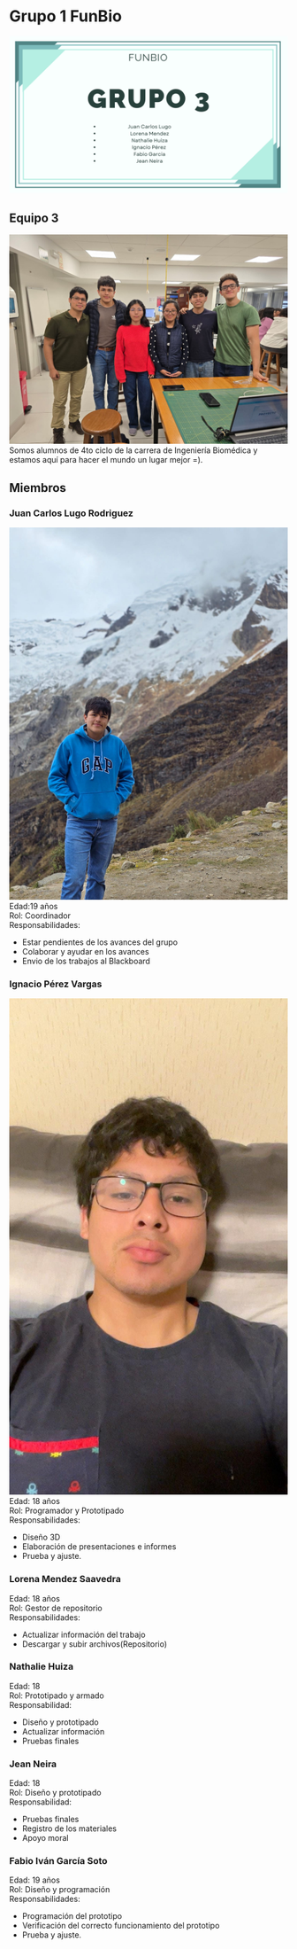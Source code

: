 # Grupo 1 FunBio
![Imagen_presentacion](https://github.com/juanlugo456/GRUPO-FUNBIO/blob/c0bc3b9de0113c47d3ca8c35588abf15486f4343/Imagenes/Presentaci%C3%B3n%20Diapositivas%20Propuesta%20Proyecto%20Negocios%20Simple%20Geom%C3%A9trico%20Verde.png)
## Equipo 3
![Imagenfotogrupal](https://github.com/juanlugo456/GRUPO-FUNBIO/blob/ddf44e363b0948f8814d58704e58754080e6c231/Imagenes/WhatsApp%20Image%202025-08-20%20at%205.18.11%20PM.jpeg)
Somos alumnos de 4to ciclo de la carrera de Ingeniería Biomédica y estamos aquí para hacer el mundo un lugar mejor =).

## Miembros 
### Juan Carlos Lugo Rodriguez
![Imagenfoto1](https://github.com/juanlugo456/GRUPO-FUNBIO/blob/77578e7608d1776f8aa93059d60186b983f800f6/Imagenes/WhatsApp%20Image%202025-08-20%20at%205.36.05%20PM.jpeg)  
Edad:19 años    
Rol: Coordinador  
Responsabilidades:
- Estar pendientes de los avances del grupo
- Colaborar y ayudar en los avances
- Envio de los trabajos al Blackboard
### Ignacio Pérez Vargas
![Imagenfoto2](https://github.com/juanlugo456/GRUPO-FUNBIO/blob/77578e7608d1776f8aa93059d60186b983f800f6/Imagenes/WhatsApp%20Image%202025-08-20%20at%205.38.43%20PM.jpeg)  
Edad: 18 años  
Rol: Programador y Prototipado  
Responsabilidades:
- Diseño 3D
- Elaboración de presentaciones e informes
- Prueba y ajuste.
### Lorena Mendez Saavedra 
Edad: 18 años  
Rol: Gestor de repositorio  
Responsabilidades: 
- Actualizar información del trabajo
- Descargar y subir archivos(Repositorio)
### Nathalie Huiza 
Edad: 18  
Rol: Prototipado y armado  
Responsabilidad: 
- Diseño y prototipado
- Actualizar  información
- Pruebas finales
### Jean Neira
Edad: 18  
Rol: Diseño y prototipado  
Responsabilidad: 
- Pruebas finales
- Registro de los materiales
- Apoyo moral
### Fabio Iván García Soto
Edad: 19 años  
Rol: Diseño y programación  
Responsabilidades:
- Programación del prototipo
- Verificación del correcto funcionamiento del prototipo
- Prueba y ajuste.
